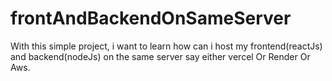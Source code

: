 # frontAndBackendOnSameServer

With this simple project, i want to learn how can i host my frontend(reactJs) and backend(nodeJs) on the same server say either vercel Or Render Or Aws.
